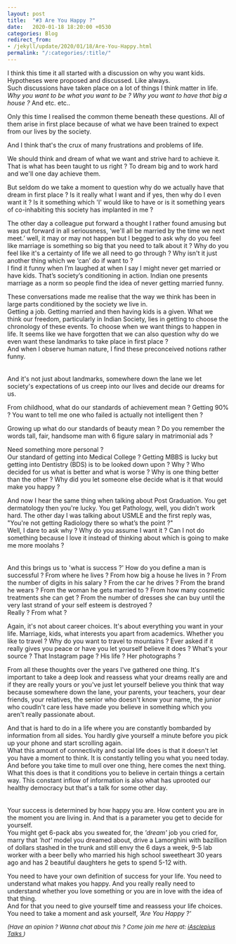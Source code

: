 ```yaml
---
layout: post
title:  "#3 Are You Happy ?"
date:   2020-01-18 18:20:00 +0530
categories: Blog
redirect_from:
- /jekyll/update/2020/01/18/Are-You-Happy.html
permalink: "/:categories/:title/"
---
```


I think this time it all started with a discussion on why you want kids. Hypotheses were proposed and discussed. Like always.<br/>
Such discussions have taken place on a lot of things I think matter in life. <i>Why you want to be what you want to be ? Why you want to have that big a house ?</i> And etc. etc..

Only this time I realised the common theme beneath these questions. All of them arise in first place because of what we have been trained to expect from our lives by the society. 

And I think that's the crux of many frustrations and problems of life. 

We should think and dream of what we want and strive hard to achieve it. That is what has been taught to us right ? To dream big and to work hard and we'll one day achieve them. 

But seldom do we take a moment to question why do we actually have that dream in first place ? Is it really what I want and if yes, then why do I even want it ? Is it something which 'I' would like to have or is it something years of co-inhabiting this society has implanted in me ?

The other day a colleague put forward a thought I rather found amusing but was put forward in all seriousness, ‘we'll all be married by the time we next meet.’
well, it may or may not happen but I begged to ask why do you feel like marriage is something so big that you need to talk about it ? Why do you feel like it's a certainty of life we all need to go through ? Why isn't it just another thing which we ‘can’ do if want to ?<br/>
I find it funny when I’m laughed at when I say I might never get married or have kids. That’s society’s conditioning in action. Indian one presents marriage as a norm so people find the idea of never getting married funny.

These conversations made me realise that the way we think has been in large parts conditioned by the society we live in.<br/>
Getting a job. Getting married and then having kids is a given. What we think our freedom, particularly in Indian Society, lies in getting to choose the chronology of these events. To choose when we want things to happen in life. It seems like we have forgotten that we can also question why do we even want these landmarks to take place in first place ?<br/>
And when I observe human nature, I find these preconceived notions rather funny.
<br/>
<br/>
<br/>
And it's not just about landmarks, somewhere down the lane we let society's expectations of us creep into our lives and decide our dreams for us. 

From childhood, what do our standards of achievement mean ? Getting 90% ? You want to tell me one who failed is actually not intelligent then ?<br/>

Growing up what do our standards of beauty mean ? Do you remember the words tall, fair, handsome man with 6 figure salary in matrimonial ads ?

Need something more personal ?<br/> 
Our standard of getting into Medical College ? Getting MBBS is lucky but getting into Dentistry (BDS) is to be looked down upon ? Why ? Who decided for us what is better and what is worse ? Why is one thing better than the other ? Why did you let someone else decide what is it that would make you happy ?

And now I hear the same thing when talking about Post Graduation. You get dermatology then you're lucky. You get Pathology, well, you didn't work hard. 
The other day I was talking about USMLE and the first reply was, "You're not getting Radiology there so what’s the point ?"<br/>
Well, I dare to ask why ? Why do you assume I want it ? Can I not do something because I love it instead of thinking about which is going to make me more moolahs ?
<br/>
<br/>
<br/>
And this brings us to 'what is success ?'
How do you define a man is successful ? From where he lives ? From how big a house he lives in ? From the number of digits in his salary ? From the car he drives ? From the brand he wears ? From the woman he gets married to ? From how many cosmetic treatments she can get ? From the number of dresses she can buy until the very last strand of your self esteem is destroyed ?<br/>
Really ? From what ?

Again, it's not about career choices. It's about everything you want in your life. Marriage, kids, what interests you apart from academics. Whether you like to travel ? Why do you want to travel to mountains ? Ever asked if it really gives you peace or have you let yourself believe it does ? What's your source ? That Instagram page ? His life ? Her photographs ?

From all these thoughts over the years I've gathered one thing. It's important to take a deep look and reassess what your dreams really are and if they are really yours or you've just let yourself believe you think that way because somewhere down the lane, your parents, your teachers, your dear friends, your relatives, the senior who doesn't know your name, the junior who coudln't care less have made you believe in something which you aren't really passionate about.

And that is hard to do in a life where you are constantly bombarded by information from all sides. You hardly give yourself a minute before you pick up your phone and start scrolling again.<br/>
What this amount of connectivity and social life does is that it doesn't let you have a moment to think. It is constantly telling you what you need today. And before you take time to mull over one thing, here comes the next thing. What this does is that it conditions you to believe in certain things a certain way. This constant inflow of information is also what has uprooted our healthy democracy but that's a talk for some other day.
<br/>
<br/>
<br/>
Your success is determined by how happy you are. How content you are in the moment you are living in. And that is a parameter you get to decide for yourself.<br/>
You might get 6-pack abs you sweated for, the <i>'dream'</i> job you cried for, marry that <i>'hot'</i> model you dreamed about, drive a Lamorghini with bazillion of dollars stashed in the trunk and still envy the 6 days a week, 9-5 lab worker with a beer belly who married his high school sweetheart 30 years ago and has 2 beautiful daughters he gets to spend 5-12 with.

You need to have your own definition of success for your life. You need to understand what makes you happy. And you really really need to understand whether you love something or you are in love with the idea of that thing.<br/>
And for that you need to give yourself time and reassess your life choices. You need to take a moment and ask yourself, <i>‘Are You Happy ?'</i>

<font size="2">
 	<i>
 	(Have an opinion ? Wanna chat about this ? Come join me here at: <a href="https://t.me/iAsclepiusTalks">iAsclepius Talks </a>)
 </i>
 </font>